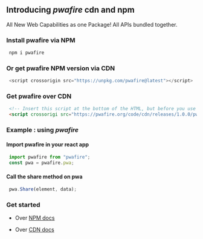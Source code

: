 ## Introducing *pwafire* cdn and npm 

 All New Web Capabilities as one Package! All APIs bundled together.

### Install pwafire via NPM

```bash
 npm i pwafire
```

### Or get pwafire NPM version via CDN

```js
 <script crossorigin src="https://unpkg.com/pwafire@latest"></script>
```

### Get pwafire over CDN

```html
 <!-- Insert this script at the bottom of the HTML, but before you use any PWA Capability -->
 <script crossorigi src="https://pwafire.org/code/cdn/releases/1.0.0/pwafire.js"></script>
```

### Example : using *pwafire*

#### Import pwafire in your react app

```js
 import pwafire from "pwafire";
 const pwa = pwafire.pwa;
```

#### Call the share method on pwa

```js
 pwa.Share(element, data);
```

### Get started

 - Over [NPM docs](https://github.com/pwafire/pwafire/tree/master/packages/npm)
 
 - Over [CDN docs](https://github.com/pwafire/pwafire/tree/master/packages/cdn)
